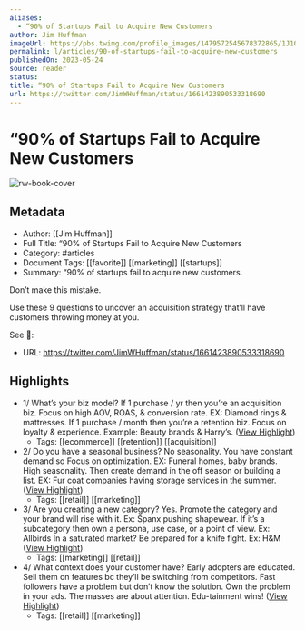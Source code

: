 ```yaml
---
aliases:
  - “90% of Startups Fail to Acquire New Customers
author: Jim Huffman
imageUrl: https://pbs.twimg.com/profile_images/1479572545678372865/1J10HuXx.jpg
permalink: l/articles/90-of-startups-fail-to-acquire-new-customers
publishedOn: 2023-05-24
source: reader
status: 
title: “90% of Startups Fail to Acquire New Customers
url: https://twitter.com/JimWHuffman/status/1661423890533318690
---
```

# “90% of Startups Fail to Acquire New Customers

![rw-book-cover](https://pbs.twimg.com/profile_images/1479572545678372865/1J10HuXx.jpg)

## Metadata

- Author: [[Jim Huffman]]
- Full Title: “90% of Startups Fail to Acquire New Customers
- Category: #articles
- Document Tags: [[favorite]] [[marketing]] [[startups]]
- Summary: “90% of startups fail to acquire new customers.

Don’t make this mistake.

Use these 9 questions to uncover an acquisition strategy that’ll have customers throwing money at you.

See 🧵:

- URL: https://twitter.com/JimWHuffman/status/1661423890533318690

## Highlights

- 1/ What’s your biz model?
  If 1 purchase / yr then you’re an acquisition biz. Focus on high AOV, ROAS, & conversion rate. EX: Diamond rings & mattresses.
  If 1 purchase / month then you’re a retention biz. Focus on loyalty & experience. Example: Beauty brands & Harry’s. ([View Highlight](https://read.readwise.io/read/01h1bn4dq1x6azsqv7488bddwh))
    - Tags: [[ecommerce]] [[retention]] [[acquisition]]
- 2/ Do you have a seasonal business?
  No seasonality. You have constant demand so Focus on optimization. EX: Funeral homes, baby brands.
  High seasonality. Then create demand in the off season or building a list. EX: Fur coat companies having storage services in the summer. ([View Highlight](https://read.readwise.io/read/01h1bn46yptbeyztn9ehbks325))
    - Tags: [[retail]] [[marketing]]
- 3/ Are you creating a new category?
  Yes. Promote the category and your brand will rise with it. Ex: Spanx pushing shapewear.
  If it’s a subcategory then own a persona, use case, or a point of view. Ex: Allbirds
  In a saturated market? Be prepared for a knife fight. Ex: H&M ([View Highlight](https://read.readwise.io/read/01h1bn4nfkp7s5sy2n0yeamnej))
    - Tags: [[marketing]] [[retail]]
- 4/ What context does your customer have?
  Early adopters are educated. Sell them on features bc they’ll be switching from competitors.
  Fast followers have a problem but don’t know the solution. Own the problem in your ads.
  The masses are about attention. Edu-tainment wins! ([View Highlight](https://read.readwise.io/read/01h1bn5wacydkrfhr2zvmrwxgg))
    - Tags: [[retail]] [[marketing]]
